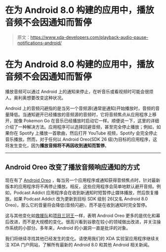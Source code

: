 # 在为 Android 8.0 构建的应用中，播放音频不会因通知而暂停

> 原文：<https://www.xda-developers.com/playback-audio-pause-notifications-android/>

# 在为 Android 8.0 构建的应用中，播放音频不会因通知而暂停

播放音频可以通过 Android 上的通知来停止，在听音乐或看视频时可能会很烦人。奥利奥想要改变这种状况。

Android 上的音频闪避指的是当另一个音频源(通常是通知)开始播放时，音频的音量降低。当通知避开已经播放的音频源的音频时，它将音频焦点从应用程序上移开，就像 Pokemon Go 在音乐已经播放时启动它一样。顺便说一下，这里的详细介绍了一种解决方法。应用程序可以选择回避音频，甚至完全停止播放；例如，如果你在 Spotify 上播放一首歌曲，然后打开 YouTube 视频，Spotify 会完全停止音乐播放。然而，对于任何以 Android Oreo(SDK 26 级)为目标的应用程序，这将发生变化，因为**播放音频将不再因收到通知而暂停**。

* * *

## Android Oreo 改变了播放音频响应通知的方式

现在有了 [Android Oreo](https://android.googlesource.com/platform/frameworks/base/+/461922fcfc8572415aa39c43c06afce685bd998d) ，每当另一个应用程序或通知获得音频焦点时，针对最新版本的应用程序将不再停止播放。相反，这些应用程序会简单地默认避开音频。例如，Podcast Addict 应用程序会在收到新通知时短暂停止媒体播放，然后恢复播放。如果 Podcast Addict 改为更新到目标 SDK 级别 26(又名 Android 8.0 Oreo)，那么它的音量将会降低(音频闪避)，而不是在收到通知时完全暂停。

这与其他变化如[救援队](https://www.xda-developers.com/android-oreo-rescue-party-bootloop/)和[项目三冠王](https://www.xda-developers.com/project-treble-android-o-exist-flagship/)一样，表明 Android Oreo 更多的是优化和幕后改进，而不是大规模的变化。很高兴看到谷歌在较小的领域做出改进，并关注操作系统的小部分。多年来，Android 的小漏洞一直是批评的对象。

我们将继续寻找其他已经发生的变化。请使用我们的 XDA 实验室应用程序继续关注 XDA 门户网站，了解所有最新的 Android 8.0 和其他 Android 相关新闻。